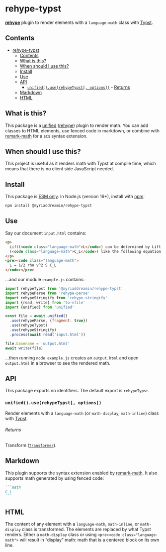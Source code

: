 # rehype-typst

**[rehype](https://github.com/rehypejs/rehype)** plugin to render elements with a `language-math` class with
[Typst](https://github.com/typst/typst).

## Contents

- [rehype-typst](#rehype-typst)
  - [Contents](#contents)
  - [What is this?](#what-is-this)
  - [When should I use this?](#when-should-i-use-this)
  - [Install](#install)
  - [Use](#use)
  - [API](#api)
    - [`unified().use(rehypeTypst[, options])`](#unifieduserehypetypst-options)
          - [Returns](#returns)
  - [Markdown](#markdown)
  - [HTML](#html)

## What is this?

This package is a [unified](https://unifiedjs.com/explore/package/unified/) ([rehype](https://github.com/rehypejs/rehype)) plugin to render math.
You can add classes to HTML elements, use fenced code in markdown, or combine
with [remark-math](https://github.com/remarkjs/remark-math) for a `$C$` syntax extension.

## When should I use this?

This project is useful as it renders math with Typst at compile time, which
means that there is no client side JavaScript needed.

## Install

This package is [ESM only](https://nodejs.org/api/esm.html#modules-ecmascript-modules).
In Node.js (version 16+), install with [npm](https://nodejs.org/en/learn/getting-started/an-introduction-to-the-npm-package-manager):

```sh
npm install @myriaddreamin/rehype-typst
```

## Use

Say our document `input.html` contains:

```html
<p>
  Lift(<code class="language-math">L</code>) can be determined by Lift Coefficient
  (<code class="language-math">C_L</code>) like the following equation.
</p>
<pre><code class="language-math">
  L = 1/2 rho v^2 S C_L
</code></pre>
```

…and our module `example.js` contains:

```js
import rehypeTypst from '@myriaddreamin/rehype-typst'
import rehypeParse from 'rehype-parse'
import rehypeStringify from 'rehype-stringify'
import {read, write} from 'to-vfile'
import {unified} from 'unified'

const file = await unified()
  .use(rehypeParse, {fragment: true})
  .use(rehypeTypst)
  .use(rehypeStringify)
  .process(await read('input.html'))

file.basename = 'output.html'
await write(file)
```

…then running `node example.js` creates an `output.html` and open `output.html` in a browser to see the rendered math.

## API

This package exports no identifiers.
The default export is `rehypeTypst`.

### `unified().use(rehypeTypst[, options])`

Render elements with a `language-math` (or `math-display`, `math-inline`)
class with [Typst](https://github.com/typst/typst).

<!-- ###### Parameters

*   `options` ([`Options`][api-options])
    — configuration -->

###### Returns

Transform ([`Transformer`][unified-transformer]).

<!-- ### `Options`

Configuration (TypeScript type). -->

<!-- ###### Type

```ts
import {KatexOptions} from 'katex'

type Options = Omit<KatexOptions, 'displayMode' | 'throwOnError'>
```

See [*Options* on `katex.org`][katex-options] for more info. -->

## Markdown

This plugin supports the syntax extension enabled by
[remark-math](https://github.com/remarkjs/remark-math).
It also supports math generated by using fenced code:

````markdown
```math
C_L
```
````

## HTML

The content of any element with a `language-math`, `math-inline`, or
`math-display` class is transformed.
The elements are replaced by what Typst renders.
Either a `math-display` class or using `<pre><code class="language-math">` will
result in “display” math: math that is a centered block on its own line.

<!-- Definitions -->

[unified-transformer]: https://github.com/unifiedjs/unified#transformer
